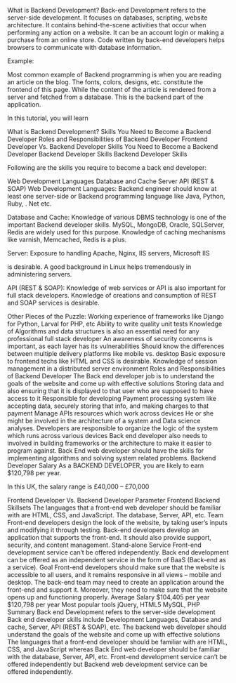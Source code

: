 
What is Backend Development?
Back-end Development refers to the server-side development. It focuses on databases, scripting, website architecture. It contains behind-the-scene activities that occur when performing any action on a website. It can be an account login or making a purchase from an online store. Code written by back-end developers helps browsers to communicate with database information.

Example:


Most common example of Backend programming is when you are reading an article on the blog. The fonts, colors, designs, etc. constitute the frontend of this page. While the content of the article is rendered from a server and fetched from a database. This is the backend part of the application.

In this tutorial, you will learn

What is Backend Development?
Skills You Need to Become a Backend Developer
Roles and Responsibilities of Backend Developer
Frontend Developer Vs. Backend Developer
Skills You Need to Become a Backend Developer
Backend Developer Skills
Backend Developer Skills

Following are the skills you require to become a back end developer:

Web Development Languages
Database and Cache
Server
API (REST & SOAP)
Web Development Languages:
Backend engineer should know at least one server-side or Backend programming language like Java, Python, Ruby, . Net etc.

Database and Cache:
Knowledge of various DBMS technology is one of the important Backend developer skills. MySQL, MongoDB, Oracle, SQLServer, Redis are widely used for this purpose. Knowledge of caching mechanisms like varnish, Memcached, Redis is a plus.

Server:
Exposure to handling Apache, Nginx, IIS servers, Microsoft IIS

is desirable. A good background in Linux helps tremendously in administering servers.

API (REST & SOAP):
Knowledge of web services or API is also important for full stack developers. Knowledge of creations and consumption of REST and SOAP services is desirable.

Other Pieces of the Puzzle:
Working experience of frameworks like Django for Python, Larval for PHP, etc
Ability to write quality unit tests
Knowledge of Algorithms and data structures is also an essential need for any professional full stack developer
An awareness of security concerns is important, as each layer has its vulnerabilities
Should know the differences between multiple delivery platforms like mobile vs. desktop
Basic exposure to frontend techs like HTML and CSS is desirable.
Knowledge of session management in a distributed server environment
Roles and Responsibilities of Backend Developer
The Back end developer job is to understand the goals of the website and come up with effective solutions
Storing data and also ensuring that it is displayed to that user who are supposed to have access to it
Responsible for developing Payment processing system like accepting data, securely storing that info, and making charges to that payment
Manage APIs resources which work across devices
He or she might be involved in the architecture of a system and Data science analyses.
Developers are responsible to organize the logic of the system which runs across various devices
Back end developer also needs to involved in building frameworks or the architecture to make it easier to program against.
Back End web developer should have the skills for implementing algorithms and solving system related problems.
Backend Developer Salary
As a BACKEND DEVELOPER, you are likely to earn $120,798 per year.

In this UK, the salary range is £40,000 – £70,000

Frontend Developer Vs. Backend Developer
Parameter	Frontend	Backend
Skillsets	The languages that a front-end web developer should be familiar with are HTML, CSS, and JavaScript.	The database, Server, API, etc.
Team	Front-end developers design the look of the website, by taking user’s inputs and modifying it through testing.	Back-end developers develop an application that supports the front-end. It should also provide support, security, and content management.
Stand-alone Service	Front-end development service can’t be offered independently.	Back end development can be offered as an independent service in the form of BaaS (Back-end as a service).
Goal	Front-end developers should make sure that the website is accessible to all users, and it remains responsive in all views – mobile and desktop.	The back-end team may need to create an application around the front-end and support it. Moreover, they need to make sure that the website opens up and functioning properly.
Average Salary	$104,405 per year	$120,798 per year
Most popular tools	jQuery, HTML5	MySQL, PHP
Summary
Back end Development refers to the server-side development
Back end developer skills include Development Languages, Database and cache, Server, API (REST & SOAP), etc.
The backend web developer should understand the goals of the website and come up with effective solutions
The languages that a front-end developer should be familiar with are HTML, CSS, and JavaScript whereas Back End web developer should be familiar with the database, Server, API, etc.
Front-end development service can’t be offered independently but Backend web development service can be offered independently.
